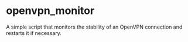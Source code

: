 # openvpn_monitor
A simple script that monitors the stability of an OpenVPN connection and restarts it if necessary.
